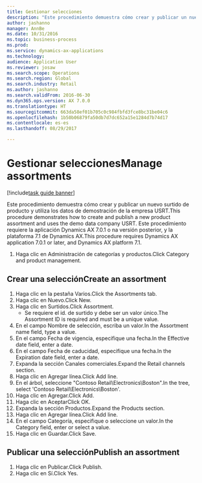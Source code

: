 ```yaml
--- 
title: Gestionar selecciones
description: "Este procedimiento demuestra cómo crear y publicar un nuevo surtido de producto y utiliza los datos de demostración de la empresa USRT."
author: jashanno
manager: AnnBe
ms.date: 10/31/2016
ms.topic: business-process
ms.prod: 
ms.service: dynamics-ax-applications
ms.technology: 
audience: Application User
ms.reviewer: josaw
ms.search.scope: Operations
ms.search.region: Global
ms.search.industry: Retail
ms.author: jashanno
ms.search.validFrom: 2016-06-30
ms.dyn365.ops.version: AX 7.0.0
ms.translationtype: HT
ms.sourcegitcommit: 663da58ef01b705c0c984fbfd3fce8bc31be04c6
ms.openlocfilehash: 1b50b06879fa50db7d7dc652a15e1284d7b74d17
ms.contentlocale: es-es
ms.lasthandoff: 08/29/2017

---
```

# <a name="manage-assortments"></a><span data-ttu-id="8fe7c-103">Gestionar selecciones</span><span class="sxs-lookup"><span data-stu-id="8fe7c-103">Manage assortments</span></span> 

[!include[task guide banner](../includes/task-guide-banner.md)]

<span data-ttu-id="8fe7c-104">Este procedimiento demuestra cómo crear y publicar un nuevo surtido de producto y utiliza los datos de demostración de la empresa USRT.</span><span class="sxs-lookup"><span data-stu-id="8fe7c-104">This procedure demonstrates how to create and publish a new product assortment and uses the demo data company USRT.</span></span> <span data-ttu-id="8fe7c-105">Este procedimiento requiere la aplicación Dynamics AX 7.0.1 o na versión posterior, y la plataforma 7.1 de Dynamics AX.</span><span class="sxs-lookup"><span data-stu-id="8fe7c-105">This procedure requires Dynamics AX application 7.0.1 or later, and Dynamics AX platform 7.1.</span></span>  

1. <span data-ttu-id="8fe7c-106">Haga clic en Administración de categorías y productos.</span><span class="sxs-lookup"><span data-stu-id="8fe7c-106">Click Category and product management.</span></span>

## <a name="create-an-assortment"></a><span data-ttu-id="8fe7c-107">Crear una selección</span><span class="sxs-lookup"><span data-stu-id="8fe7c-107">Create an assortment</span></span>
1. <span data-ttu-id="8fe7c-108">Haga clic en la pestaña Varios.</span><span class="sxs-lookup"><span data-stu-id="8fe7c-108">Click the Assortments tab.</span></span>
2. <span data-ttu-id="8fe7c-109">Haga clic en Nuevo.</span><span class="sxs-lookup"><span data-stu-id="8fe7c-109">Click New.</span></span>
3. <span data-ttu-id="8fe7c-110">Haga clic en Surtidos.</span><span class="sxs-lookup"><span data-stu-id="8fe7c-110">Click Assortment.</span></span>
    * <span data-ttu-id="8fe7c-111">Se requiere el id. de surtido y debe ser un valor único.</span><span class="sxs-lookup"><span data-stu-id="8fe7c-111">The Assortment ID is required and must be a unique value.</span></span>  
4. <span data-ttu-id="8fe7c-112">En el campo Nombre de selección, escriba un valor.</span><span class="sxs-lookup"><span data-stu-id="8fe7c-112">In the Assortment name field, type a value.</span></span>
5. <span data-ttu-id="8fe7c-113">En el campo Fecha de vigencia, especifique una fecha.</span><span class="sxs-lookup"><span data-stu-id="8fe7c-113">In the Effective date field, enter a date.</span></span>
6. <span data-ttu-id="8fe7c-114">En el campo Fecha de caducidad, especifique una fecha.</span><span class="sxs-lookup"><span data-stu-id="8fe7c-114">In the Expiration date field, enter a date.</span></span>
7. <span data-ttu-id="8fe7c-115">Expanda la sección Canales comerciales.</span><span class="sxs-lookup"><span data-stu-id="8fe7c-115">Expand the Retail channels section.</span></span>
8. <span data-ttu-id="8fe7c-116">Haga clic en Agregar línea.</span><span class="sxs-lookup"><span data-stu-id="8fe7c-116">Click Add line.</span></span>
9. <span data-ttu-id="8fe7c-117">En el árbol, seleccione "Contoso Retail\Electronics\Boston".</span><span class="sxs-lookup"><span data-stu-id="8fe7c-117">In the tree, select 'Contoso Retail\Electronics\Boston'.</span></span>
10. <span data-ttu-id="8fe7c-118">Haga clic en Agregar.</span><span class="sxs-lookup"><span data-stu-id="8fe7c-118">Click Add.</span></span>
11. <span data-ttu-id="8fe7c-119">Haga clic en Aceptar</span><span class="sxs-lookup"><span data-stu-id="8fe7c-119">Click OK.</span></span>
12. <span data-ttu-id="8fe7c-120">Expanda la sección Productos.</span><span class="sxs-lookup"><span data-stu-id="8fe7c-120">Expand the Products section.</span></span>
13. <span data-ttu-id="8fe7c-121">Haga clic en Agregar línea.</span><span class="sxs-lookup"><span data-stu-id="8fe7c-121">Click Add line.</span></span>
14. <span data-ttu-id="8fe7c-122">En el campo Categoría, especifique o seleccione un valor.</span><span class="sxs-lookup"><span data-stu-id="8fe7c-122">In the Category field, enter or select a value.</span></span>
15. <span data-ttu-id="8fe7c-123">Haga clic en Guardar.</span><span class="sxs-lookup"><span data-stu-id="8fe7c-123">Click Save.</span></span>

## <a name="publish-an-assortment"></a><span data-ttu-id="8fe7c-124">Publicar una selección</span><span class="sxs-lookup"><span data-stu-id="8fe7c-124">Publish an assortment</span></span>
1. <span data-ttu-id="8fe7c-125">Haga clic en Publicar.</span><span class="sxs-lookup"><span data-stu-id="8fe7c-125">Click Publish.</span></span>
2. <span data-ttu-id="8fe7c-126">Haga clic en Sí.</span><span class="sxs-lookup"><span data-stu-id="8fe7c-126">Click Yes.</span></span>


